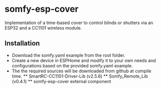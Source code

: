 # somfy-esp-cover
Implementation of a time-based cover to control blinds or shutters via an ESP32 and a CC1101 wireless module.

## Installation
* Download the somfy.yaml example from the root folder.
* Create a new device in ESPHome and modify it to your own needs and configurations based on the provided somfy.yaml example.
* The the required sources will be downloaded from github at compile time.
** SmartRC-CC1101-Driver-Lib (v2.5.6)
** Somfy_Remote_Lib (v0.4.1)
** somfy-esp-cover external component
